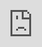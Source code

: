 ## Unit 2 Assignment: Music Playlist Explorer

Submitted by: Chikodili Valerie Okeke

Estimated time spent: 35 hours spent in total

Deployed Application (optional): [Music Playlist Explorer](ADD_LINK_HERE)

### Application Features

#### CORE FEATURES

- [X] **Display Playlists**
  - [X] Dynamically render playlists on the homepage using JavaScript.
  - [X] Fetch data from a provided JSON file and use it to create interactive playlist tiles.
  - [X] Each title should display the playlist's cover image, name, creator, and like count.

- [X] **Playlist Details**
  - [X] Create a modal view that displays detailed information about a playlist when a user clicks on a playlist tile.
  - [X] The modal should show the playlist's cover image, name, creator, and a list of songs, including their titles, artists, and durations.

- [X] **Like Playlists**
  - [X] Implement functionality to allow users to like playlists by clicking a heart icon on each playlist tile.
  - [X] Update the like count on the playlist tile when a playlist is liked or unliked.

- [X] **Shuffle Songs**
  - [X] Enable users to shuffle the songs within a playlist using a shuffle button in the playlist detail modal.
  - [X] Rearrange the songs in the modal view when the shuffle button is clicked.

#### STRETCH FEATURES

- [] **Add New Playlists**
  - [] Allow users to create new playlists.
  - [ ] Users can input playlist name, creator, and add multiple songs with details like title, artist, and duration.

- [ ] **Edit Existing Playlists**
  - [ ] Enable users to modify the details of existing playlists.
  - [ ] Add an edit button to each playlist tile.
  - [ ] Users can update the name, creator, and songs of the playlist.

- [ ] **Delete Playlists**
  - [ ] Add a delete button to each playlist tile.
  - [ ] When clicked, the playlist is removed from the display and data model.

- [ ] **Search Functionality**
  - [ ] Implement a search bar that allows users to filter playlists by name or creator.

- [ ] **Sorting Options**
  - [ ] Implement a dropdown or button options that allow users to sort the playlist by name, number of likes, or date added.

### Walkthrough Video

<iframe src="https://www.loom.com/embed/a13efb9c3bf544359f92a122d96e7275?sid=3a48c64e-1fdd-4a52-a6cc-49e25c694073" frameborder="0" webkitallowfullscreen mozallowfullscreen allowfullscreen style="position: absolute; top: 0; left: 0; width: 100%; height: 100%;"></iframe>


### Reflection

* Did the topics discussed in your labs prepare you to complete the assignment? Be specific, which features in your weekly assignment did you feel unprepared to complete?

The topics covered in our lab sessions, while informative, did not fully align with the requirements of the assignment. Most of the content revolved around basic formatting, which was already familiar to the majority of us. However, I did find value in the instruction regarding the proper display of blocks.


* If you had more time, what would you have done differently? Would you have added additional features? Changed the way your project responded to a particular event, etc.
  
The time constraint of three days for completing the project posed a significant challenge. Unfortunately, this led to a sense of rushing through tasks, impacting overall efficiency. Given more time, I would have been able to allocate resources towards implementing additional features and refining the project's design.

* Reflect on your project demo, what went well? Were there things that maybe didn't go as planned? Did you notice something that your peer did that you would like to try next time?

Despite the time limitations, the project demo went reasonably well. I managed to achieve all the designated milestones within the given timeframe. However, there were aspirations to incorporate supplementary features, which proved challenging due to the rushed nature of the process. It was amazing to observe the diverse approaches taken by peers in their coding styles. In future endeavors, I aim to explore more creative avenues for visual representation within projects.

### Open-source libraries used

- Add any links to open-source libraries used in your project.

### Shout out

Joy Itodo